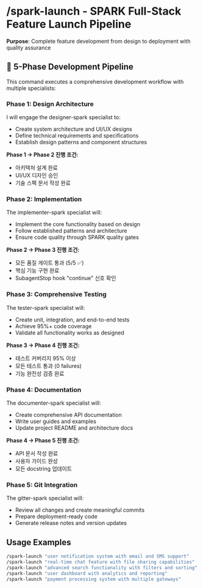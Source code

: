 # /spark-launch - SPARK Full-Stack Feature Launch Pipeline

**Purpose**: Complete feature development from design to deployment with quality assurance

## 🚀 5-Phase Development Pipeline

This command executes a comprehensive development workflow with multiple specialists:

### Phase 1: Design Architecture
I will engage the designer-spark specialist to:
- Create system architecture and UI/UX designs
- Define technical requirements and specifications
- Establish design patterns and component structures

**Phase 1 → Phase 2 진행 조건:**
- 아키텍처 설계 완료
- UI/UX 디자인 승인
- 기술 스펙 문서 작성 완료

### Phase 2: Implementation
The implementer-spark specialist will:
- Implement the core functionality based on design
- Follow established patterns and architecture
- Ensure code quality through SPARK quality gates

**Phase 2 → Phase 3 진행 조건:**
- 모든 품질 게이트 통과 (5/5 ✅)
- 핵심 기능 구현 완료
- SubagentStop hook "continue" 신호 확인

### Phase 3: Comprehensive Testing
The tester-spark specialist will:
- Create unit, integration, and end-to-end tests
- Achieve 95%+ code coverage
- Validate all functionality works as designed

**Phase 3 → Phase 4 진행 조건:**
- 테스트 커버리지 95% 이상
- 모든 테스트 통과 (0 failures)
- 기능 완전성 검증 완료

### Phase 4: Documentation
The documenter-spark specialist will:
- Create comprehensive API documentation
- Write user guides and examples
- Update project README and architecture docs

**Phase 4 → Phase 5 진행 조건:**
- API 문서 작성 완료
- 사용자 가이드 완성
- 모든 docstring 업데이트

### Phase 5: Git Integration
The gitter-spark specialist will:
- Review all changes and create meaningful commits
- Prepare deployment-ready code
- Generate release notes and version updates


## Usage Examples

```bash
/spark-launch "user notification system with email and SMS support"
/spark-launch "real-time chat feature with file sharing capabilities"
/spark-launch "advanced search functionality with filters and sorting"
/spark-launch "user dashboard with analytics and reporting"
/spark-launch "payment processing system with multiple gateways"
